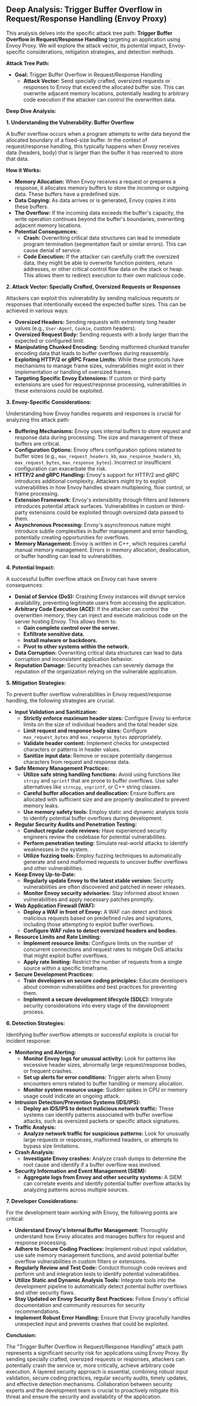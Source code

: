 ## Deep Analysis: Trigger Buffer Overflow in Request/Response Handling (Envoy Proxy)

This analysis delves into the specific attack tree path: **Trigger Buffer Overflow in Request/Response Handling** targeting an application using Envoy Proxy. We will explore the attack vector, its potential impact, Envoy-specific considerations, mitigation strategies, and detection methods.

**Attack Tree Path:**

* **Goal:** Trigger Buffer Overflow in Request/Response Handling
    * **Attack Vector:** Send specially crafted, oversized requests or responses to Envoy that exceed the allocated buffer size. This can overwrite adjacent memory locations, potentially leading to arbitrary code execution if the attacker can control the overwritten data.

**Deep Dive Analysis:**

**1. Understanding the Vulnerability: Buffer Overflow**

A buffer overflow occurs when a program attempts to write data beyond the allocated boundary of a fixed-size buffer. In the context of request/response handling, this typically happens when Envoy receives data (headers, body) that is larger than the buffer it has reserved to store that data.

**How it Works:**

* **Memory Allocation:** When Envoy receives a request or prepares a response, it allocates memory buffers to store the incoming or outgoing data. These buffers have a predefined size.
* **Data Copying:**  As data arrives or is generated, Envoy copies it into these buffers.
* **The Overflow:** If the incoming data exceeds the buffer's capacity, the write operation continues beyond the buffer's boundaries, overwriting adjacent memory locations.
* **Potential Consequences:**
    * **Crash:** Overwriting critical data structures can lead to immediate program termination (segmentation fault or similar errors). This can cause denial of service.
    * **Code Execution:** If the attacker can carefully craft the oversized data, they might be able to overwrite function pointers, return addresses, or other critical control flow data on the stack or heap. This allows them to redirect execution to their own malicious code.

**2. Attack Vector: Specially Crafted, Oversized Requests or Responses**

Attackers can exploit this vulnerability by sending malicious requests or responses that intentionally exceed the expected buffer sizes. This can be achieved in various ways:

* **Oversized Headers:**  Sending requests with extremely long header values (e.g., `User-Agent`, `Cookie`, custom headers).
* **Oversized Request Body:** Sending requests with a body larger than the expected or configured limit.
* **Manipulating Chunked Encoding:**  Sending malformed chunked transfer encoding data that leads to buffer overflows during reassembly.
* **Exploiting HTTP/2 or gRPC Frame Limits:**  While these protocols have mechanisms to manage frame sizes, vulnerabilities might exist in their implementation or handling of oversized frames.
* **Targeting Specific Envoy Extensions:** If custom or third-party extensions are used for request/response processing, vulnerabilities in these extensions could be exploited.

**3. Envoy-Specific Considerations:**

Understanding how Envoy handles requests and responses is crucial for analyzing this attack path:

* **Buffering Mechanisms:** Envoy uses internal buffers to store request and response data during processing. The size and management of these buffers are critical.
* **Configuration Options:** Envoy offers configuration options related to buffer sizes (e.g., `max_request_headers_kb`, `max_response_headers_kb`, `max_request_bytes`, `max_response_bytes`). Incorrect or insufficient configuration can exacerbate the risk.
* **HTTP/2 and gRPC Handling:** Envoy's support for HTTP/2 and gRPC introduces additional complexity. Attackers might try to exploit vulnerabilities in how Envoy handles stream multiplexing, flow control, or frame processing.
* **Extension Framework:** Envoy's extensibility through filters and listeners introduces potential attack surfaces. Vulnerabilities in custom or third-party extensions could be exploited through oversized data passed to them.
* **Asynchronous Processing:** Envoy's asynchronous nature might introduce subtle complexities in buffer management and error handling, potentially creating opportunities for overflows.
* **Memory Management:** Envoy is written in C++, which requires careful manual memory management. Errors in memory allocation, deallocation, or buffer handling can lead to vulnerabilities.

**4. Potential Impact:**

A successful buffer overflow attack on Envoy can have severe consequences:

* **Denial of Service (DoS):**  Crashing Envoy instances will disrupt service availability, preventing legitimate users from accessing the application.
* **Arbitrary Code Execution (ACE):**  If the attacker can control the overwritten memory, they can inject and execute malicious code on the server hosting Envoy. This allows them to:
    * **Gain complete control over the server.**
    * **Exfiltrate sensitive data.**
    * **Install malware or backdoors.**
    * **Pivot to other systems within the network.**
* **Data Corruption:** Overwriting critical data structures can lead to data corruption and inconsistent application behavior.
* **Reputation Damage:** Security breaches can severely damage the reputation of the organization relying on the vulnerable application.

**5. Mitigation Strategies:**

To prevent buffer overflow vulnerabilities in Envoy request/response handling, the following strategies are crucial:

* **Input Validation and Sanitization:**
    * **Strictly enforce maximum header sizes:** Configure Envoy to enforce limits on the size of individual headers and the total header size.
    * **Limit request and response body sizes:** Configure `max_request_bytes` and `max_response_bytes` appropriately.
    * **Validate header content:** Implement checks for unexpected characters or patterns in header values.
    * **Sanitize input data:**  Remove or escape potentially dangerous characters from request and response data.
* **Safe Memory Management Practices:**
    * **Utilize safe string handling functions:** Avoid using functions like `strcpy` and `sprintf` that are prone to buffer overflows. Use safer alternatives like `strncpy`, `snprintf`, or C++ string classes.
    * **Careful buffer allocation and deallocation:** Ensure buffers are allocated with sufficient size and are properly deallocated to prevent memory leaks.
    * **Use memory safety tools:** Employ static and dynamic analysis tools to identify potential buffer overflows during development.
* **Regular Security Audits and Penetration Testing:**
    * **Conduct regular code reviews:** Have experienced security engineers review the codebase for potential vulnerabilities.
    * **Perform penetration testing:** Simulate real-world attacks to identify weaknesses in the system.
    * **Utilize fuzzing tools:** Employ fuzzing techniques to automatically generate and send malformed requests to uncover buffer overflows and other vulnerabilities.
* **Keep Envoy Up-to-Date:**
    * **Regularly update Envoy to the latest stable version:** Security vulnerabilities are often discovered and patched in newer releases.
    * **Monitor Envoy security advisories:** Stay informed about known vulnerabilities and apply necessary patches promptly.
* **Web Application Firewall (WAF):**
    * **Deploy a WAF in front of Envoy:** A WAF can detect and block malicious requests based on predefined rules and signatures, including those attempting to exploit buffer overflows.
    * **Configure WAF rules to detect oversized headers and bodies.**
* **Resource Limits and Rate Limiting:**
    * **Implement resource limits:** Configure limits on the number of concurrent connections and request rates to mitigate DoS attacks that might exploit buffer overflows.
    * **Apply rate limiting:**  Restrict the number of requests from a single source within a specific timeframe.
* **Secure Development Practices:**
    * **Train developers on secure coding principles:** Educate developers about common vulnerabilities and best practices for preventing them.
    * **Implement a secure development lifecycle (SDLC):** Integrate security considerations into every stage of the development process.

**6. Detection Strategies:**

Identifying buffer overflow attempts or successful exploits is crucial for incident response:

* **Monitoring and Alerting:**
    * **Monitor Envoy logs for unusual activity:** Look for patterns like excessive header sizes, abnormally large request/response bodies, or frequent crashes.
    * **Set up alerts for error conditions:** Trigger alerts when Envoy encounters errors related to buffer handling or memory allocation.
    * **Monitor system resource usage:**  Sudden spikes in CPU or memory usage could indicate an ongoing attack.
* **Intrusion Detection/Prevention Systems (IDS/IPS):**
    * **Deploy an IDS/IPS to detect malicious network traffic:** These systems can identify patterns associated with buffer overflow attacks, such as oversized packets or specific attack signatures.
* **Traffic Analysis:**
    * **Analyze network traffic for suspicious patterns:** Look for unusually large requests or responses, malformed headers, or attempts to bypass size limitations.
* **Crash Analysis:**
    * **Investigate Envoy crashes:** Analyze crash dumps to determine the root cause and identify if a buffer overflow was involved.
* **Security Information and Event Management (SIEM):**
    * **Aggregate logs from Envoy and other security systems:**  A SIEM can correlate events and identify potential buffer overflow attacks by analyzing patterns across multiple sources.

**7. Developer Considerations:**

For the development team working with Envoy, the following points are critical:

* **Understand Envoy's Internal Buffer Management:**  Thoroughly understand how Envoy allocates and manages buffers for request and response processing.
* **Adhere to Secure Coding Practices:**  Implement robust input validation, use safe memory management functions, and avoid potential buffer overflow vulnerabilities in custom filters or extensions.
* **Regularly Review and Test Code:**  Conduct thorough code reviews and perform unit and integration tests to identify potential vulnerabilities.
* **Utilize Static and Dynamic Analysis Tools:**  Integrate tools into the development pipeline to automatically detect potential buffer overflows and other security flaws.
* **Stay Updated on Envoy Security Best Practices:**  Follow Envoy's official documentation and community resources for security recommendations.
* **Implement Robust Error Handling:**  Ensure that Envoy gracefully handles unexpected input and prevents crashes that could be exploited.

**Conclusion:**

The "Trigger Buffer Overflow in Request/Response Handling" attack path represents a significant security risk for applications using Envoy Proxy. By sending specially crafted, oversized requests or responses, attackers can potentially crash the service or, more critically, achieve arbitrary code execution. A layered security approach is essential, combining robust input validation, secure coding practices, regular security audits, timely updates, and effective detection mechanisms. Collaboration between security experts and the development team is crucial to proactively mitigate this threat and ensure the security and availability of the application.
